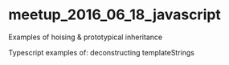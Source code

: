 # meetup_2016_06_18_javascript
Examples of hoising &amp; prototypical inheritance

Typescript examples of:
deconstructing
templateStrings
